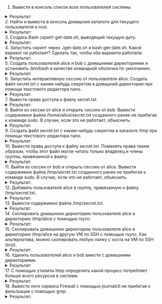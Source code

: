 1. Вывести в консоль список всех пользователей системы.
<details><summary>Результат:</summary>

![image](https://github.com/tms-dos21-onl/aleksey-ivanishchev/assets/93286236/7dddedb3-e9df-415a-91fe-468d5a61671e)
</details>
2. Найти и вывести в консоль домашние каталоги для текущего пользователя и root.
<details><summary>Результат:</summary>

![image](https://github.com/tms-dos21-onl/aleksey-ivanishchev/assets/93286236/09bcaeff-4de4-4550-8a73-f0482849bd05)
</details>
3. Создать Bash скрипт get-date.sh, выводящий текущую дату.
<details><summary>Результат:</summary>

![image](https://github.com/tms-dos21-onl/aleksey-ivanishchev/assets/93286236/6c065696-9d83-4b54-a2f8-81f811522706)

![image](https://github.com/tms-dos21-onl/aleksey-ivanishchev/assets/93286236/adb97278-80ae-4bdb-ac27-4d98ba87d01d)
</details>
4. Запустить скрипт через ./get-date.sh и bash get-date.sh. Какой вариант не работает? Сделать так, чтобы оба варианта работали.
<details><summary>Результат:</summary>
После создания файла у пользователей нет права execute, у bash оно есть:

![image](https://github.com/tms-dos21-onl/aleksey-ivanishchev/assets/93286236/b2183efb-aa20-40eb-ad7c-5b551cc7d531)

</details>
5. Создать пользователей alice и bob с домашними директориями и установить /bin/bash в качестве командной оболочки по умолчанию.
<details><summary>Результат:</summary>

![image](https://github.com/tms-dos21-onl/aleksey-ivanishchev/assets/93286236/289f9718-e2d2-482f-b5ab-28a334bcc6e6)

![image](https://github.com/tms-dos21-onl/aleksey-ivanishchev/assets/93286236/5afc755a-dae6-4d1e-aafa-39e4c271b093)
</details>
6. Запустить интерактивную сессию от пользователя alice. Создать файл secret.txt с каким-нибудь секретом в домашней директории при помощи текстового редактора nano.
<details><summary>Результат:</summary>

![image](https://github.com/tms-dos21-onl/aleksey-ivanishchev/assets/93286236/6cb90647-b3a1-4e4e-809c-2d692485d934)

![image](https://github.com/tms-dos21-onl/aleksey-ivanishchev/assets/93286236/4f1a6f78-42b9-4bd6-bed8-ca2f347838f4)
</details>
7. Вывести права доступа к файлу secret.txt.
<details><summary>Результат:</summary>

![image](https://github.com/tms-dos21-onl/aleksey-ivanishchev/assets/93286236/57d0149a-59c1-461f-99fe-f64608609213)
</details>
8. Выйти из сессии от alice и открыть сессию от bob. Вывести содержимое файла /home/alice/secret.txt созданного ранее не прибегая к команде sudo. В случае, если это не работает, объяснить.
<details><summary>Результат:</summary>
Не удалось потому как у пользователя нет доступа к директории alice:

![image](https://github.com/tms-dos21-onl/aleksey-ivanishchev/assets/93286236/0473335e-8164-4aeb-82ec-b19749f0dbe1)

</details>
9. Создать файл secret.txt с каким-нибудь секретом в каталоге /tmp при помощи текстового редактора nano.
<details><summary>Результат:</summary>

![image](https://github.com/tms-dos21-onl/aleksey-ivanishchev/assets/93286236/3835d2e3-8b39-4460-8bdb-02af22557646)
</details>
10. Вывести права доступа к файлу secret.txt. Поменять права таким образом, чтобы этот файл могли читать только владелец и члены группы, привязанной к файлу.
<details><summary>Результат:</summary>
Нужные прва уже были созданы по умолчанию

![image](https://github.com/tms-dos21-onl/aleksey-ivanishchev/assets/93286236/6a7d5a5d-7107-420b-aa48-a32da6ea2854)
</details>
11. Выйти из сессии от bob и открыть сессию от alice. Вывести содержимое файла /tmp/secret.txt созданного ранее не прибегая к команде sudo. В случае, если это не работает, объяснить.
<details><summary>Результат:</summary>
Получилось потому как ранее пользователь был добавлен к группе sudo 

![image](https://github.com/tms-dos21-onl/aleksey-ivanishchev/assets/93286236/63e65987-5f3f-4b86-a7e9-3720913f7937)
</details>
12. Добавить пользователя alice в группу, привязанную к файлу /tmp/secret.txt.
<details><summary>Результат:</summary>
Выполнялось это таким способом ))

![image](https://github.com/tms-dos21-onl/aleksey-ivanishchev/assets/93286236/d28418df-a95a-439a-9043-6efeff0d7b24)
</details>
13. Вывести содержимое файла /tmp/secret.txt.
<details><summary>Результат:</summary>

![image](https://github.com/tms-dos21-onl/aleksey-ivanishchev/assets/93286236/2729ec59-ad84-4b84-b55d-ce011f8968f2)
</details>
14. Скопировать домашнюю директорию пользователя alice в директорию /tmp/alice с помощью rsync.
<details><summary>Результат:</summary>

![image](https://github.com/tms-dos21-onl/aleksey-ivanishchev/assets/93286236/322cd964-a970-4148-ae22-303f5bd5e8df)

</details>
15. Скопировать домашнюю директорию пользователя alice в директорию /tmp/alice на другую VM по SSH с помощью rsync. Как альтернатива, можно скопировать любую папку с хоста на VM по SSH (scp).
<details><summary>Результат:</summary>

![image](https://github.com/tms-dos21-onl/aleksey-ivanishchev/assets/93286236/46ac5444-19bf-418c-9252-42229a22b2b3)
После ввел пароль для подтверждения авторизации и проверил наличие файла

![image](https://github.com/tms-dos21-onl/aleksey-ivanishchev/assets/93286236/12bd33a2-f1f1-430b-a678-00e7f2cfece1)

</details>
16. Удалить пользователей alice и bob вместе с домашними директориями.
<details><summary>Результат:</summary>

![image](https://github.com/tms-dos21-onl/aleksey-ivanishchev/assets/93286236/558d64e5-1364-4bd1-812b-1e1a1f67fce5)

</details>
17. С помощью утилиты htop определить какой процесс потребляет больше всего ресурсов в системе.
<details><summary>Результат:</summary>

![image](https://github.com/tms-dos21-onl/aleksey-ivanishchev/assets/93286236/5da7c7e5-5bc3-4f07-a369-cd99b9009da2)

</details>
18. Вывести логи сервиса Firewall с помощью journalctl не прибегая к фильтрации с помощью grep.
<details><summary>Результат:</summary>

![image](https://github.com/tms-dos21-onl/aleksey-ivanishchev/assets/93286236/c30aad0b-6905-40ae-baf3-2a3717566f7c)

</details>
